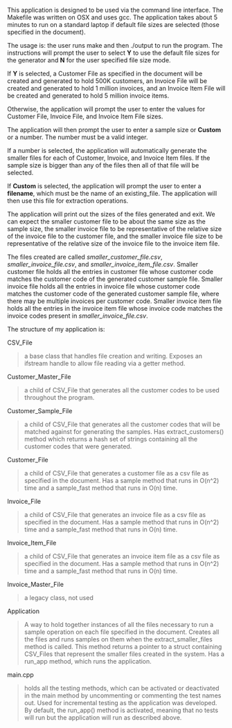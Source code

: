 This application is designed to be used via the command line interface. The Makefile was written on OSX and uses gcc. The application takes about 5 minutes to run on a standard laptop if default file sizes are selected (those specified in the document).

The usage is: the user runs make and then ./output to run the program. The instructions will prompt the user to select **Y** to use the default file sizes for the generator and **N** for the user specified file size mode.

If **Y** is selected, a Customer File as specified in the document will be created and generated to hold 500K customers, an Invoice File will be created and generated to hold 1 million invoices, and an Invoice Item File will be created and generated to hold 5 million invoice items.

Otherwise, the application will prompt the user to enter the values for Customer File, Invoice File, and Invoice Item File sizes.

The application will then prompt the user to enter a sample size or **Custom** or a number. The number must be a valid integer.

If a number is selected, the application will automatically generate the smaller files for each of Customer, Invoice, and Invoice Item files. If the sample size is bigger than any of the files then all of that file will be selected.

If **Custom** is selected, the application will prompt the user to enter a **filename**, which must be the name of an existing_file. The application will then use this file for extraction operations.

The application will print out the sizes of the files generated and exit. We can expect the smaller customer file to be about the same size as the sample size, the smaller invoice file to be representative of the relative size of the invoice file to the customer file, and the smaller invoice file size to be representative of the relative size of the invoice file to the invoice item file.

The files created are called *smaller_customer_file.csv*, *smaller_invoice_file.csv*, and *smaller_invoice_item_file.csv*. Smaller customer file holds all the entries in customer file whose customer code matches the customer code of the generated customer sample file. Smaller invoice file holds all the entries in invoice file whose customer code matches the customer code of the generated customer sample file, where there may be multiple invoices per customer code. Smaller invoice item file holds all the entries in the invoice item file whose invoice code matches the invoice codes present in *smaller_invoice_file.csv*.

The structure of my application is:

CSV_File
>a base class that handles file creation and writing. Exposes an ifstream handle to allow file reading via a getter method.

Customer_Master_File
>a child of CSV_File that generates all the customer codes to be used throughout the program.

Customer_Sample_File
>a child of CSV_File that generates all the customer codes that will be matched against for generating the samples. Has extract_customers() method which returns a hash set of strings containing all the customer codes that were generated.

Customer_File
>a child of CSV_File that generates a customer file as a csv file as specified in the document. Has a sample method that runs in O(n^2) time and a sample_fast method that runs in O(n) time.

Invoice_File
>a child of CSV_File that generates an invoice file as a csv file as specified in the document. Has a sample method that runs in O(n^2) time and a sample_fast method that runs in O(n) time.

Invoice_Item_File
>a child of CSV_File that generates an invoice item file as a csv file as specified in the document. Has a sample method that runs in O(n^2) time and a sample_fast method that runs in O(n) time.

Invoice_Master_File
>a legacy class, not used

Application
>A way to hold together instances of all the files necessary to run a sample operation on each file specified in the document.
>Creates all the files and runs samples on them when the extract_smaller_files method is called. This method returns a pointer to a struct containing CSV_Files that represent the smaller files created in the system.
>Has a run_app method, which runs the application.

main.cpp
>holds all the testing methods, which can be activated or deactivated in the main method by uncommenting or commenting the test names out. Used for incremental testing as the application was developed. By default, the run_app() method is activated, meaning that no tests will run but the application will run as described above.

